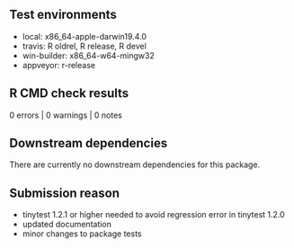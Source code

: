 ## Test environments
* local: x86_64-apple-darwin19.4.0
* travis: R oldrel, R release, R devel
* win-builder: x86_64-w64-mingw32
* appveyor: r-release

## R CMD check results
0 errors | 0 warnings | 0 notes

## Downstream dependencies
There are currently no downstream dependencies for this package.

## Submission reason
* tinytest 1.2.1 or higher needed to avoid regression error in tinytest 1.2.0
* updated documentation
* minor changes to package tests
